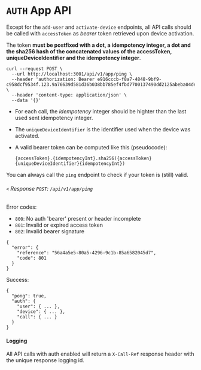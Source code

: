 # `AUTH` App API

Except for the `add-user` and `activate-device` endpoints, all API calls should be called with `accessToken` as _bearer_ token retrieved upon device activation.

The token **must be postfixed with a dot, a idempotency integer, a dot and the sha256 hash of the concatenated values of the accessToken, uniqueDeviceIdentifier and the idempotency integer**.

```
curl --request POST \
  --url http://localhost:3001/api/v1/app/ping \
  --header 'authorization: Bearer e916cccb-f8a7-4848-9bf9-c958dcf9534f.123.9a76639d581d36b038bb785ef4fbd7700137490dd2125abeba04de76546ad9e4' \
  --header 'content-type: application/json' \
  --data '{}'
```

- For each call, the _idempotency_ integer should be highter than the last used sent idempotency integer.
- The `uniqueDeviceIdentifier` is the identifier used when the device was activated.
- A valid bearer token can be computed like this (pseudocode):  

  ```
  {accessToken}.{idempotencyInt}.sha256({accessToken}{uniqueDeviceIdentifier}{idempotencyInt})
  ```

You can always call the `ping` endpoint to check if your token is (still) valid.

###### `<` Response `POST`: `/api/v1/app/ping`

Error codes:

 - `800`: No auth 'bearer' present or header incomplete
 - `801`: Invalid or expired access token
 - `802`: Invalid bearer signature

```
{
  "error": {
    "reference": "56a4a5e5-80a5-4296-9c1b-85a6582045d7",
    "code": 801
  }
}
```

Success:

```
{
  "pong": true,
  "auth": {
    "user": { ... },
    "device": { ... },
    "call": { ... }
  }
}
```

#### Logging

All API calls with auth enabled will return a `X-Call-Ref` response header with the unique response logging id.
